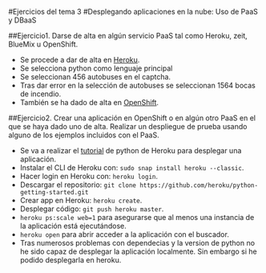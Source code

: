 #Ejercicios del tema 3
#Desplegando aplicaciones en la nube: Uso de PaaS y DBaaS

##Ejercicio1. Darse de alta en algún servicio PaaS tal como Heroku, zeit, BlueMix u OpenShift.

- Se procede a dar de alta en [Heroku](https://www.heroku.com/).
- Se selecciona python como lenguaje principal
- Se seleccionan 456 autobuses en el captcha.
- Tras dar error en la selección de autobuses se seleccionan 1564 bocas de incendio.
- También se ha dado de alta en [OpenShift](https://www.openshift.com/).

##Ejercicio2. Crear una aplicación en OpenShift o en algún otro PaaS en el que se haya dado uno de alta. Realizar un despliegue de prueba usando alguno de los ejemplos incluidos con el PaaS.

- Se va a realizar el [tutorial](https://devcenter.heroku.com/articles/getting-started-with-python) de python de Heroku para desplegar una aplicación.
- Instalar el CLI de Heroku con: `sudo snap install heroku --classic`.
- Hacer login en Heroku con: `heroku login`.
- Descargar el repositorio: `git clone https://github.com/heroku/python-getting-started.git`
- Crear app en Heroku: `heroku create`.
- Desplegar código: `git push heroku master`.
- `heroku ps:scale web=1` para asegurarse que al menos una instancia de la aplicación está ejecutándose.
- `heroku open` para abrir acceder a la aplicación con el buscador.
- Tras numerosos problemas con dependecias y la version de python no he sido capaz de desplegar la aplicación localmente. Sin embargo si he podido desplegarla en heroku.
